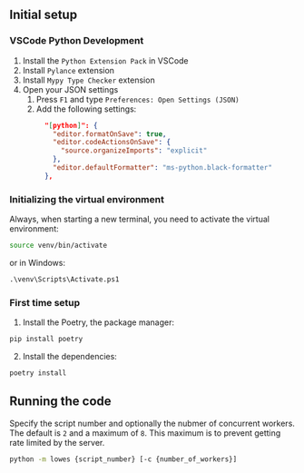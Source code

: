 ## Initial setup

### VSCode Python Development

1. Install the `Python Extension Pack` in VSCode
2. Install `Pylance` extension
3. Install `Mypy Type Checker` extension
4. Open your JSON settings
    1. Press `F1` and type `Preferences: Open Settings (JSON)`
    2. Add the following settings:
        ```json
          "[python]": {
            "editor.formatOnSave": true,
            "editor.codeActionsOnSave": {
              "source.organizeImports": "explicit"
            },
            "editor.defaultFormatter": "ms-python.black-formatter"
          },
        ```

### Initializing the virtual environment

Always, when starting a new terminal, you need to activate the virtual environment:

```bash
source venv/bin/activate
```

or in Windows:

```ps
.\venv\Scripts\Activate.ps1
```

### First time setup

1. Install the Poetry, the package manager:

```bash
pip install poetry
```

2. Install the dependencies:

```bash
poetry install
```

## Running the code

Specify the script number and optionally the nubmer of concurrent workers. The
default is `2` and a maximum of `8`. This maximum is to prevent getting rate
limited by the server.

```bash
python -m lowes {script_number} [-c {number_of_workers}]
```
